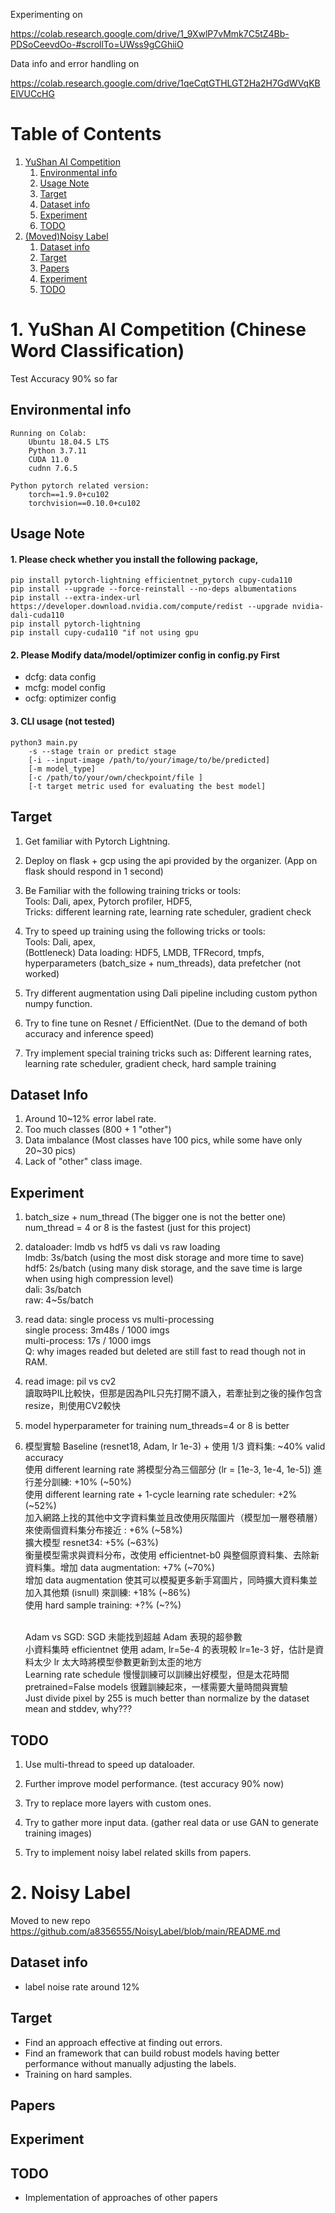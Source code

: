 Experimenting on 

https://colab.research.google.com/drive/1_9XwlP7vMmk7C5tZ4Bb-PDSoCeevdOo-#scrollTo=UWss9gCGhiiO

Data info and error handling on 

https://colab.research.google.com/drive/1qeCqtGTHLGT2Ha2H7GdWVqKBElVUCcHG

# Table of Contents
1. [YuShan AI Competition](#yac)
    1. [Environmental info](#ei)
    2. [Usage Note](#un)
    3. [Target](#ta1)
    4. [Dataset info](#di1)
    5. [Experiment](#ex1)
    6. [TODO](#todo1)
2. [(Moved)Noisy Label](#nl)
    1. [Dataset info](#di)
    2. [Target](#ta)
    3. [Papers](#p)
    4. [Experiment](#ex)
    5. [TODO](#todo)
# <a name="yac">1. YuShan AI Competition (Chinese Word Classification)
Test Accuracy 90% so far

## <a name="ei">Environmental info
    Running on Colab:
        Ubuntu 18.04.5 LTS
        Python 3.7.11
        CUDA 11.0
        cudnn 7.6.5
        
    Python pytorch related version:
        torch==1.9.0+cu102
        torchvision==0.10.0+cu102
        
## <a name="un">Usage Note
#### 1. Please check whether you install the following package,        
    pip install pytorch-lightning efficientnet_pytorch cupy-cuda110
    pip install --upgrade --force-reinstall --no-deps albumentations        
    pip install --extra-index-url https://developer.download.nvidia.com/compute/redist --upgrade nvidia-dali-cuda110     
    pip install pytorch-lightning
    pip install cupy-cuda110 "if not using gpu

#### 2. Please Modify data/model/optimizer config in config.py First<br>
* dcfg: data config<br>
* mcfg: model config<br>
* ocfg: optimizer config

#### 3. CLI usage (not tested)
    python3 main.py
        -s --stage train or predict stage
        [-i --input-image /path/to/your/image/to/be/predicted]
        [-m model_type] 
        [-c /path/to/your/own/checkpoint/file ] 
        [-t target metric used for evaluating the best model]

## <a name="ta1">Target
1. Get familiar with Pytorch Lightning.

2. Deploy on flask + gcp using the api provided by the organizer. (App on flask should respond in 1 second)

3. Be Familiar with the following training tricks or tools:<br>
    Tools: Dali, apex, Pytorch profiler, HDF5,<br>
    Tricks: different learning rate, learning rate scheduler, gradient check

4. Try to speed up training using the following tricks or tools:<br>
    Tools: Dali, apex, <br>
    (Bottleneck) Data loading: HDF5, LMDB, TFRecord, tmpfs, hyperparameters (batch_size + num_threads), data prefetcher (not worked)

5. Try different augmentation using Dali pipeline including custom python numpy function. 

6. Try to fine tune on Resnet / EfficientNet. (Due to the demand of both accuracy and inference speed)

7. Try implement special training tricks such as:
    Different learning rates, learning rate scheduler, gradient check, hard sample training

## <a name="di1">Dataset Info
1. Around 10~12% error label rate.
2. Too much classes (800 + 1 "other")
3. Data imbalance (Most classes have 100 pics, while some have only 20~30 pics)
4. Lack of "other" class image. 
    
## <a name="ex1">Experiment
1. batch_size + num_thread (The bigger one is not the better one)<br>
    num_thread = 4 or 8 is the fastest (just for this project)

2. dataloader: lmdb vs hdf5 vs dali vs raw loading<br>
    lmdb: 3s/batch (using the most disk storage and more time to save)<br>
    hdf5: 2s/batch (using many disk storage, and the save time is large when using high compression level)<br>
    dali: 3s/batch<br>
    raw: 4~5s/batch<br>

3. read data: single process vs multi-processing<br>
    single process: 3m48s / 1000 imgs<br>
    multi-process: 17s / 1000 imgs<br>
    Q: why images readed but deleted are still fast to read though not in RAM.

4. read image: pil vs cv2<br>
    讀取時PIL比較快，但那是因為PIL只先打開不讀入，若牽扯到之後的操作包含resize，則使用CV2較快

5. model hyperparameter for training
    num_threads=4 or 8 is better
    
6. 模型實驗
    Baseline (resnet18, Adam, lr 1e-3) + 使用 1/3 資料集: ~40% valid accuracy<br>
    使用 different learning rate 將模型分為三個部分 (lr = [1e-3, 1e-4, 1e-5]) 進行差分訓練: +10% (~50%)<br>
    使用 different learning rate + 1-cycle learning rate scheduler: +2% (~52%)<br>
    加入網路上找的其他中文字資料集並且改使用灰階圖片（模型加一層卷積層）來使兩個資料集分布接近 : +6% (~58%)<br>
    擴大模型 resnet34: +5% (~63%)<br>
    衡量模型需求與資料分布，改使用 efficientnet-b0 與整個原資料集、去除新資料集。增加 data augmentation: +7% (~70%)<br>
    增加 data augmentation 使其可以模擬更多新手寫圖片，同時擴大資料集並加入其他類 (isnull) 來訓練: +18% (~86%)<br>
    使用 hard sample training: +?% (~?%)<br><br>
    
    Adam vs SGD: SGD 未能找到超越 Adam 表現的超參數<br>
    小資料集時 efficientnet 使用 adam, lr=5e-4 的表現較 lr=1e-3 好，估計是資料太少 lr 太大時將模型參數更新到太歪的地方<br>
    Learning rate schedule 慢慢訓練可以訓練出好模型，但是太花時間<br>
    pretrained=False models 很難訓練起來，一樣需要大量時間與實驗<br>
    Just divide pixel by 255 is much better than normalize by the dataset mean and stddev, why???<br>
    
## <a name="todo1">TODO
1. Use multi-thread to speed up dataloader.

2. Further improve model performance. (test accuracy 90% now)

3. Try to replace more layers with custom ones.

4. Try to gather more input data. (gather real data or use GAN to generate training images)

5. Try to implement noisy label related skills from papers.

    
# <a name="nl">2. Noisy Label
Moved to new repo https://github.com/a8356555/NoisyLabel/blob/main/README.md
    
## <a name="di">Dataset info
* label noise rate around 12%
    
## <a name="ta">Target
* Find an approach effective at finding out errors.
* Find an framework that can build robust models having better performance without manually adjusting the labels.
* Training on hard samples.
    
## <a name="p">Papers
    
## <a name="ex">Experiment
    
## <a name="todo">TODO
* Implementation of approaches of other papers
